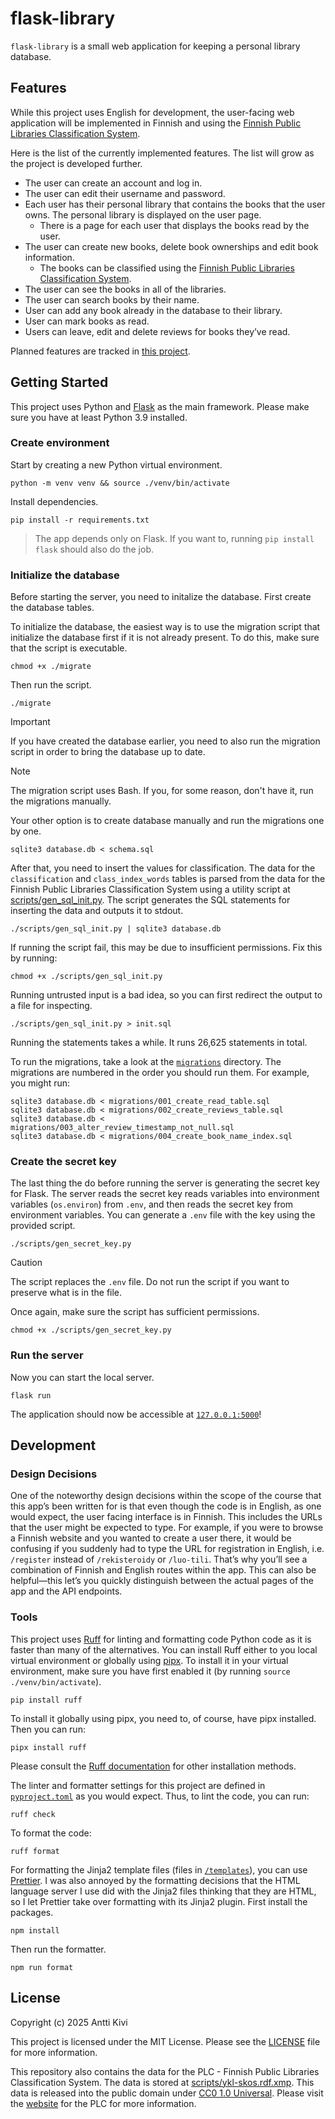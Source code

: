 # flask-library

`flask-library` is a small web application for keeping a personal library
database.

## Features

While this project uses English for development, the user-facing web application
will be implemented in Finnish and using the
[Finnish Public Libraries Classification System](https://finto.fi/ykl/fi/).

Here is the list of the currently implemented features. The list will grow as
the project is developed further.

- The user can create an account and log in.
- The user can edit their username and password.
- Each user has their personal library that contains the books that the user
  owns. The personal library is displayed on the user page.
  - There is a page for each user that displays the books read by the user.
- The user can create new books, delete book ownerships and edit book
  information.
  - The books can be classified using the
    [Finnish Public Libraries Classification System](https://finto.fi/ykl/fi/).
- The user can see the books in all of the libraries.
- The user can search books by their name.
- User can add any book already in the database to their library.
- User can mark books as read.
- Users can leave, edit and delete reviews for books they’ve read.

Planned features are tracked in
[this project](https://github.com/users/anttikivi/projects/9).

## Getting Started

This project uses Python and
[Flask](https://flask.palletsprojects.com/en/stable/) as the main framework.
Please make sure you have at least Python 3.9 installed.

### Create environment

Start by creating a new Python virtual environment.

    python -m venv venv && source ./venv/bin/activate

Install dependencies.

    pip install -r requirements.txt

> The app depends only on Flask. If you want to, running `pip install flask`
> should also do the job.

### Initialize the database

Before starting the server, you need to initalize the database. First create the
database tables.

To initialize the database, the easiest way is to use the migration script that
initialize the database first if it is not already present. To do this, make
sure that the script is executable.

    chmod +x ./migrate

Then run the script.

    ./migrate

<!-- prettier-ignore -->
> [!IMPORTANT]
> If you have created the database earlier, you need to also run the migration
> script in order to bring the database up to date.

<!-- prettier-ignore -->
> [!NOTE]
> The migration script uses Bash. If you, for some reason, don't have it, run
> the migrations manually.

Your other option is to create database manually and run the migrations one by
one.

    sqlite3 database.db < schema.sql

After that, you need to insert the values for classification. The data for the
`classification` and `class_index_words` tables is parsed from the data for the
Finnish Public Libraries Classification System using a utility script at
[scripts/gen_sql_init.py](scripts/gen_sql_init.py). The script generates the SQL
statements for inserting the data and outputs it to stdout.

    ./scripts/gen_sql_init.py | sqlite3 database.db

If running the script fail, this may be due to insufficient permissions. Fix
this by running:

    chmod +x ./scripts/gen_sql_init.py

Running untrusted input is a bad idea, so you can first redirect the output to a
file for inspecting.

    ./scripts/gen_sql_init.py > init.sql

Running the statements takes a while. It runs 26,625 statements in total.

To run the migrations, take a look at the [`migrations`](/migrations) directory.
The migrations are numbered in the order you should run them. For example, you
might run:

    sqlite3 database.db < migrations/001_create_read_table.sql
    sqlite3 database.db < migrations/002_create_reviews_table.sql
    sqlite3 database.db < migrations/003_alter_review_timestamp_not_null.sql
    sqlite3 database.db < migrations/004_create_book_name_index.sql

### Create the secret key

The last thing the do before running the server is generating the secret key for
Flask. The server reads the secret key reads variables into environment
variables (`os.environ`) from `.env`, and then reads the secret key from
environment variables. You can generate a `.env` file with the key using the
provided script.

    ./scripts/gen_secret_key.py

<!-- prettier-ignore -->
> [!CAUTION]
> The script replaces the `.env` file. Do not run the script if you want to
> preserve what is in the file.

Once again, make sure the script has sufficient permissions.

    chmod +x ./scripts/gen_secret_key.py

### Run the server

Now you can start the local server.

    flask run

The application should now be accessible at
[`127.0.0.1:5000`](http://127.0.0.1:5000)!

## Development

### Design Decisions

One of the noteworthy design decisions within the scope of the course that this
app’s been written for is that even though the code is in English, as one would
expect, the user facing interface is in Finnish. This includes the URLs that the
user might be expected to type. For example, if you were to browse a Finnish
website and you wanted to create a user there, it would be confusing if you
suddenly had to type the URL for registration in English, i.e. `/register`
instead of `/rekisteroidy` or `/luo-tili`. That’s why you’ll see a combination
of Finnish and English routes within the app. This can also be helpful—this
let’s you quickly distinguish between the actual pages of the app and the API
endpoints.

### Tools

This project uses [Ruff](https://docs.astral.sh/ruff/) for linting and
formatting code Python code as it is faster than many of the alternatives. You
can install Ruff either to you local virtual environment or globally using
[pipx](https://github.com/pypa/pipx). To install it in your virtual environment,
make sure you have first enabled it (by running `source ./venv/bin/activate`).

    pip install ruff

To install it globally using pipx, you need to, of course, have pipx installed.
Then you can run:

    pipx install ruff

Please consult the
[Ruff documentation](https://docs.astral.sh/ruff/installation/) for other
installation methods.

The linter and formatter settings for this project are defined in
[`pyproject.toml`](pyproject.toml) as you would expect. Thus, to lint the code,
you can run:

    ruff check

To format the code:

    ruff format

For formatting the Jinja2 template files (files in [`/templates`](templates)),
you can use [Prettier](https://prettier.io). I was also annoyed by the
formatting decisions that the HTML language server I use did with the Jinja2
files thinking that they are HTML, so I let Prettier take over formatting with
its Jinja2 plugin. First install the packages.

    npm install

Then run the formatter.

    npm run format

## License

Copyright (c) 2025 Antti Kivi

This project is licensed under the MIT License. Please see the
[LICENSE](LICENSE) file for more information.

This repository also contains the data for the PLC - Finnish Public Libraries
Classification System. The data is stored at
[scripts/ykl-skos.rdf.xmp](scripts/ykl-skos.rdf.xmp). This data is released into
the public domain under
[CC0 1.0 Universal](https://creativecommons.org/publicdomain/zero/1.0/). Please
visit the [website](https://finto.fi/ykl/fi/) for the PLC for more information.
